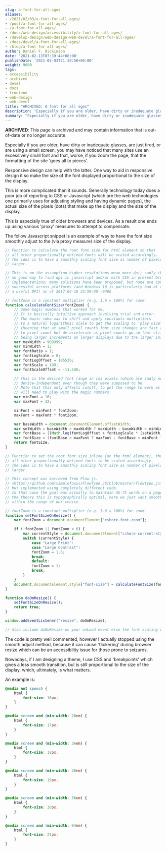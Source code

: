 ```yaml
---
slug: a-font-for-all-ages
aliases:
- /2021/02/03/a-font-for-all-ages/
- /post/a-font-for-all-ages/
- /a-font-for-all-ages/
- /docs/web-design/accessibility/a-font-for-all-ages/
- /develop-design/web-design-web-devel/a-font-for-all-ages/
- /docs/devel/a-font-for-all-ages/
- /blog/a-font-for-all-ages/
author: Daniel F. Dickinson
date: '2021-02-13T07:39:44+00:00'
publishDate: '2021-02-03T21:38:50+00:00'
weight: 9000
tags:
- accessibility
- archived
- devel
- docs
- frontend
- web-design
- web-devel
title: "ARCHIVED: A font for all ages"
description: "Especially if you are older, have dirty or inadequate glasses, are just tired, or are using a small screen, you may find sites use an excessively small font."
summary: "Especially if you are older, have dirty or inadequate glasses, are just tired, or are using a small screen, you may find sites use an excessively small font."
---
```


**ARCHIVED**: This page is archived and may contain information that is out-of-date or no longer accurate.

Especially if you are older, have dirty or inadequate glasses, are just tired, or are using a small screen, you may have noticed that many sites use an excessively small font and that, worse, if you zoom the page, that the formatting of the site 'goes all to pieces'.

Responsive design can help with the latter. One way to aid in responsive design it so make the size of the font displayed proportional to the size of the display.

This is more complicated than it sounds. Generally technology today does a poor job of reporting to CSS or Javascript (which are the web technologies one primarily uses for adjusting styling and having dynamic pages), the actual size of the pixels (dots) that make up the display and the size of the display.

This is especially true of older browsers and devices. As a result one ends up using various 'proxy' measures to attempt to compensate.

The follow Javascript snippet is an example of way to have the font size smoothly adjust to the (via proxy measure) size of the display.

```javascript
// Function to calculate the root font size for html element so that
// all other proportionally defined fonts will be scaled accordingly.
// The idea is to have a smoothly scaling font size as number of pixels gets
// larger.

// This is on the assumption higher resolutions mean more dpi; sadly there is
// no good way to find dpi in javascript and/or with CSS in present browser
// implementations; many solutions have been proposed, but none are consistently
// successful across platforms (and Windows 10 is particularly bad at reporting
// a useful DPI) as of 2017-04-18 23:59:00 -0400

// fontZoom is a constant multiplier (e.g. 1.6 = 160%) for zoom
function calculateFontSize(fontZoom) {
    // Some magic numbers that worked for me.
    // It is basically intuitive approach involving trial and error.
    // The basic idea was to shift and apply constants multipliers
    // to a natural logarithmic scale to get the scaling to 'play nicely'.
    // (Meaning that at small pixel counts font size changes are fast relative
    // to pixel count but de-accelerate as pixel counts go up (but still end up
    // being larger increments on larger displays due to the larger initial value).
    var maxWidth = 999999;
    var minWidth = 1;
    var fontRatio = 1;
    var fontLogScale = 8;
    var fontLogOffset = 105536;
    var fontScale = 109;
    var fontScaleOffset = -11.448;

    // This is the desired font range in css pixels (which are sadly not actually
    // device-independent even though they were supposed to be
    // Note that this only affects cutoff, to get the range to work as desired, you
    // will need to play with the magic numbers.
    var minFont = 16;
    var maxFont = 32;

    minFont = minFont * fontZoom;
    maxFont = maxFont * fontZoom;

    var baseWidth = document.documentElement.offsetWidth;
    var setWidth = baseWidth > maxWidth ? maxWidth : baseWidth < minWidth ? minWidth : baseWidth;
    var fontBase = ((Math.log(fontLogOffset + fontLogScale * (setWidth / fontRatio))) + fontScaleOffset) * fontScale * fontZoom;
    var fontSize = (fontBase > maxFont ? maxFont : fontBase < minFont ? minFont : fontBase) + "px";
    return fontSize;
}

// Function to set the root font size inline (on the html element), thus causing
// all other proportionally defined fonts to be scaled accordingly.
// The idea is to have a smoothly scaling font size as number of pixels gets
// larger.

// This concept was borrowed from Flow.js.
// <https://github.com/simplefocus/FlowType.JS/blob/master/flowtype.js>
// but implemented using completely different code.
// In that case the goal was actually to maintain 45-75 words on a page based
// the theory this is typographically optimal, here we just want smooth scaling on
// within the range of our choice.

// fontZoom is a constant multiplier (e.g. 1.6 = 160%) for zoom
function setFontSizeOnResize() {
    var fontZoom = document.documentElement["cshore-font-zoom"];

    if (!fontZoom || fontZoom < 0) {
        var currentStyle = document.documentElement["cshore-current-style"];
        switch (currentStyle) {
            case "Large Print":
            case "Large Contrast":
            fontZoom = 1.6;
            break;
            default:
            fontZoom = 1;
            break;
        }
    }
    document.documentElement.style["font-size"] = calculateFontSize(fontZoom);
}

function doOnResize() {
    setFontSizeOnResize();
    return true;
}

window.addEventListener("resize", doOnResize);

// Also include doOnResize on your onLoad event else the font scaling won't be applied until window is resized
```

The code is pretty well commented, however I actually stopped using the smooth adjust method, because it can cause 'flickering' during browser resize which can be an accessibility issue for those prone to seizures.

Nowadays, if I am designing a theme, I use CSS and 'breakpoints' which gives a less smooth transition, but is still proportional to the size of the display, which, ultimately, is what matters.

An example is:

```css
@media not speech {
    html {
        font-size: 16px;
    }
}

@media screen and (min-width: 28em) {
    html {
        font-size: 17px;
    }
}

@media screen and (min-width: 36em) {
    html {
        font-size: 18px;
    }
}

@media screen and (min-width: 48em) {
    html {
        font-size: 19px;
    }
}

@media screen and (min-width: 56em) {
    html {
        font-size: 20px;
    }
}

@media screen and (min-width: 64em) {
    html {
        font-size: 21px;
    }
}
```
